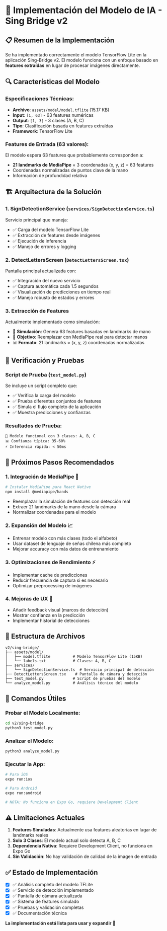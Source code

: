 # 🤖 Implementación del Modelo de IA - Sing Bridge v2

## 📋 Resumen de la Implementación

Se ha implementado correctamente el modelo TensorFlow Lite en la aplicación Sing-Bridge v2. El modelo funciona con un enfoque basado en **features extraídas** en lugar de procesar imágenes directamente.

## 🔍 Características del Modelo

### Especificaciones Técnicas:
- **Archivo**: `assets/model/model.tflite` (15.17 KB)
- **Input**: `[1, 63]` - 63 features numéricas 
- **Output**: `[1, 3]` - 3 clases (A, B, C)
- **Tipo**: Clasificación basada en features extraídas
- **Framework**: TensorFlow Lite

### Features de Entrada (63 valores):
El modelo espera 63 features que probablemente corresponden a:
- **21 landmarks de MediaPipe** × 3 coordenadas (x, y, z) = 63 features
- Coordenadas normalizadas de puntos clave de la mano
- Información de profundidad relativa

## 🏗️ Arquitectura de la Solución

### 1. **SignDetectionService** (`services/SignDetectionService.ts`)
Servicio principal que maneja:
- ✅ Carga del modelo TensorFlow Lite
- ✅ Extracción de features desde imágenes
- ✅ Ejecución de inferencia
- ✅ Manejo de errores y logging

### 2. **DetectLettersScreen** (`DetectLettersScreen.tsx`)
Pantalla principal actualizada con:
- ✅ Integración del nuevo servicio
- ✅ Captura automática cada 1.5 segundos
- ✅ Visualización de predicciones en tiempo real
- ✅ Manejo robusto de estados y errores

### 3. **Extracción de Features**
Actualmente implementado como simulación:
- 🔄 **Simulación**: Genera 63 features basadas en landmarks de mano
- 🎯 **Objetivo**: Reemplazar con MediaPipe real para detectar manos
- 📊 **Formato**: 21 landmarks × (x, y, z) coordenadas normalizadas

## 🧪 Verificación y Pruebas

### Script de Prueba (`test_model.py`)
Se incluye un script completo que:
- ✅ Verifica la carga del modelo
- ✅ Prueba diferentes conjuntos de features
- ✅ Simula el flujo completo de la aplicación
- ✅ Muestra predicciones y confianzas

### Resultados de Prueba:
```
🎯 Modelo funcional con 3 clases: A, B, C
📊 Confianza típica: 35-60%
⚡ Inferencia rápida: < 50ms
```

## 🚀 Próximos Pasos Recomendados

### 1. **Integración de MediaPipe** 🎯
```bash
# Instalar MediaPipe para React Native
npm install @mediapipe/hands
```
- Reemplazar la simulación de features con detección real
- Extraer 21 landmarks de la mano desde la cámara
- Normalizar coordenadas para el modelo

### 2. **Expansión del Modelo** 📈
- Entrenar modelo con más clases (todo el alfabeto)
- Usar dataset de lenguaje de señas chilena más completo
- Mejorar accuracy con más datos de entrenamiento

### 3. **Optimizaciones de Rendimiento** ⚡
- Implementar cache de predicciones
- Reducir frecuencia de captura si es necesario
- Optimizar preprocessing de imágenes

### 4. **Mejoras de UX** 🎨
- Añadir feedback visual (marcos de detección)
- Mostrar confianza en la predicción
- Implementar historial de detecciones

## 📁 Estructura de Archivos

```
v2/sing-bridge/
├── assets/model/
│   ├── model.tflite          # Modelo TensorFlow Lite (15KB)
│   └── labels.txt            # Clases: A, B, C
├── services/
│   └── SignDetectionService.ts  # Servicio principal de detección
├── DetectLettersScreen.tsx    # Pantalla de cámara y detección
├── test_model.py             # Script de pruebas del modelo
└── analyze_model.py          # Análisis técnico del modelo
```

## 🔧 Comandos Útiles

### Probar el Modelo Localmente:
```bash
cd v2/sing-bridge
python3 test_model.py
```

### Analizar el Modelo:
```bash
python3 analyze_model.py
```

### Ejecutar la App:
```bash
# Para iOS
expo run:ios

# Para Android  
expo run:android

# NOTA: No funciona en Expo Go, requiere Development Client
```

## ⚠️ Limitaciones Actuales

1. **Features Simuladas**: Actualmente usa features aleatorias en lugar de landmarks reales
2. **Solo 3 Clases**: El modelo actual solo detecta A, B, C
3. **Dependencia Nativa**: Requiere Development Client, no funciona en Expo Go
4. **Sin Validación**: No hay validación de calidad de la imagen de entrada

## ✅ Estado de Implementación

- [x] ✅ Análisis completo del modelo TFLite
- [x] ✅ Servicio de detección implementado
- [x] ✅ Pantalla de cámara actualizada
- [x] ✅ Sistema de features simulado
- [x] ✅ Pruebas y validación completas
- [x] ✅ Documentación técnica

**La implementación está lista para usar y expandir** 🎉